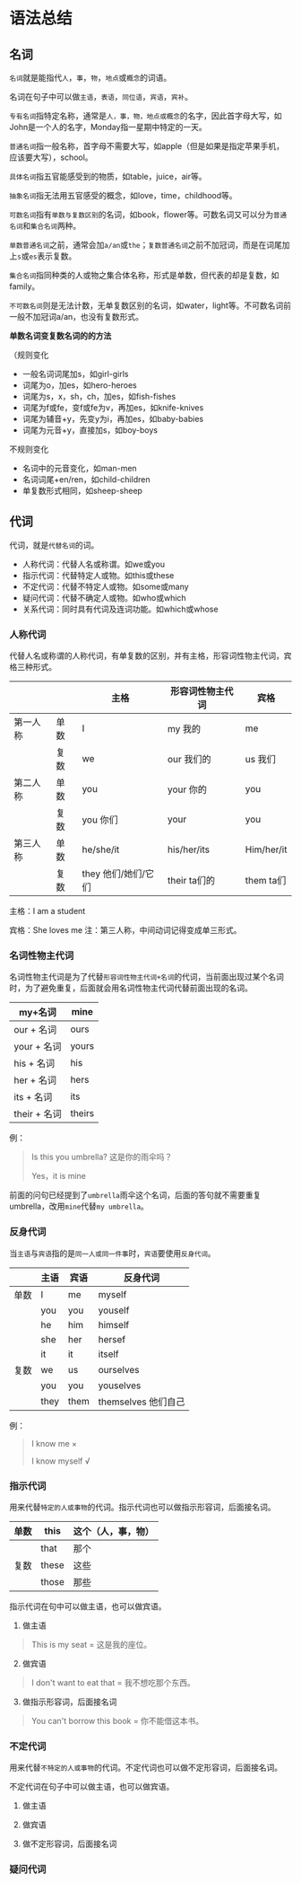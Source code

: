# 语法总结

## 名词

`名词`就是能指代`人`，`事`，`物`，`地点`或`概念`的词语。

名词在句子中可以做`主语`，`表语`，`同位语`，`宾语`，`宾补`。

`专有名词`指特定名称，通常是`人，事，物，地点或概念`的名字，因此首字母大写，如John是一个人的名字，Monday指一星期中特定的一天。

`普通名词`指一般名称，首字母不需要大写，如apple（但是如果是指定苹果手机，应该要大写），school。

`具体名词`指五官能感受到的物质，如table，juice，air等。

`抽象名词`指无法用五官感受的概念，如love，time，childhood等。

`可数名词`指有`单数与复数区别`的名词，如book，flower等。可数名词又可以分为`普通名词`和`集合名词`两种。

`单数普通名词`之前，通常会加`a/an`或`the`；`复数普通名词`之前不加冠词，而是在词尾加上`s`或`es`表示复数。

`集合名词`指同种类的人或物之集合体名称，形式是单数，但代表的却是复数，如family。

`不可数名词`则是无法计数，无单复数区别的名词，如water，light等。不可数名词前一般不加冠词a/an，也没有复数形式。

**单数名词变复数名词的的方法**

（规则变化

* 一般名词词尾加s，如girl-girls
* 词尾为o，加es，如hero-heroes
* 词尾为s，x，sh，ch，加es，如fish-fishes
* 词尾为f或fe，变f或fe为v，再加es，如knife-knives
* 词尾为辅音+y，先变y为i，再加es，如baby-babies
* 词尾为元音+y，直接加s，如boy-boys

不规则变化

* 名词中的元音变化，如man-men
* 名词词尾+en/ren，如child-children
* 单复数形式相同，如sheep-sheep

## 代词

代词，就是`代替名词`的词。

* 人称代词：代替人名或称谓。如we或you
* 指示代词：代替特定人或物。如this或these
* 不定代词：代替不特定人或物。如some或many
* 疑问代词：代替不确定人或物。如who或which
* 关系代词：同时具有代词及连词功能。如which或whose

### 人称代词

代替人名或称谓的人称代词，有单复数的区别，并有主格，形容词性物主代词，宾格三种形式。

|          |      | 主格                | 形容词性物主代词 | 宾格       |
| -------- | ---- | ------------------- | ---------------- | ---------- |
| 第一人称 | 单数 | I                   | my 我的          | me         |
|          | 复数 | we                  | our 我们的       | us 我们    |
| 第二人称 | 单数 | you                 | your 你的        | you        |
|          | 复数 | you 你们            | your             | you        |
| 第三人称 | 单数 | he/she/it           | his/her/its      | Him/her/it |
|          | 复数 | they 他们/她们/它们 | their ta们的     | them ta们  |

主格：I am a student

宾格：She loves me 注：第三人称，中间动词记得变成单三形式。

### 名词性物主代词

名词性物主代词是为了代替`形容词性物主代词+名词`的代词，当前面出现过某个名词时，为了避免重复，后面就会用名词性物主代词代替前面出现的名词。

| my+名词      | mine   |
| ------------ | ------ |
| our + 名词   | ours   |
| your + 名词  | yours  |
| his + 名词   | his    |
| her + 名词   | hers   |
| its + 名词   | its    |
| their + 名词 | theirs |

例：

> Is this you umbrella? 这是你的雨伞吗？
>
> Yes，it is mine

前面的问句已经提到了`umbrella`雨伞这个名词，后面的答句就不需要重复umbrella，改用`mine`代替`my umbrella`。

### 反身代词

当`主语`与`宾语`指的是`同一人或同一件事`时，`宾语`要使用`反身代词`。

|      | 主语 | 宾语 | 反身代词            |
| ---- | ---- | ---- | ------------------- |
| 单数 | I    | me   | myself              |
|      | you  | you  | youself             |
|      | he   | him  | himself             |
|      | she  | her  | hersef              |
|      | it   | it   | itself              |
| 复数 | we   | us   | ourselves           |
|      | you  | you  | youselves           |
|      | they | them | themselves 他们自己 |

例：

> I know me ×
>
> I know myself √

### 指示代词

用来代替`特定的人或事物`的代词。指示代词也可以做指示形容词，后面接名词。

| 单数 | this  | 这个（人，事，物） |
| ---- | ----- | ------------------ |
|      | that  | 那个               |
| 复数 | these | 这些               |
|      | those | 那些               |

指示代词在句中可以做主语，也可以做宾语。

1. 做主语

> This is my seat = 这是我的座位。

2. 做宾语

> 	I don't want to eat that = 我不想吃那个东西。

3. 做指示形容词，后面接名词

> You can't borrow this book = 你不能借这本书。

### 不定代词

用来代替`不特定的人或事物`的代词。不定代词也可以做不定形容词，后面接名词。

不定代词在句子中可以做主语，也可以做宾语。

1. 做主语

> 

2. 做宾语

> 

3. 做不定形容词，后面接名词

> 

### 疑问代词

